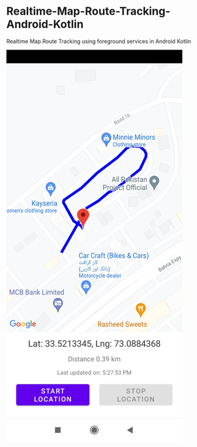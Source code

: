 # Realtime-Map-Route-Tracking-Android-Kotlin
Realtime Map Route Tracking using foreground services in Android Kotlin


![alt text](https://github.com/orbitalsonic/Realtime-Map-Route-Tracking-Android-Kotlin/blob/master/Screenshots/screen1.jpeg?raw=true)


